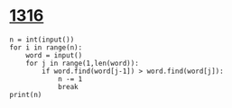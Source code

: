 # [1316](https://www.acmicpc.net/problem/1316)

```
n = int(input())
for i in range(n):
    word = input()
    for j in range(1,len(word)):
        if word.find(word[j-1]) > word.find(word[j]):
            n -= 1
            break
print(n)
```

